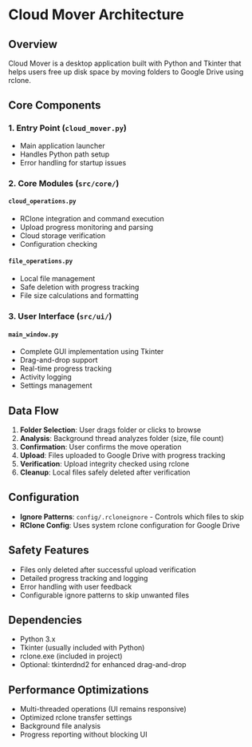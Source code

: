 # Cloud Mover Architecture

## Overview

Cloud Mover is a desktop application built with Python and Tkinter that helps users free up disk space by moving folders to Google Drive using rclone.

## Core Components

### 1. Entry Point (`cloud_mover.py`)
- Main application launcher
- Handles Python path setup
- Error handling for startup issues

### 2. Core Modules (`src/core/`)

#### `cloud_operations.py`
- RClone integration and command execution
- Upload progress monitoring and parsing
- Cloud storage verification
- Configuration checking

#### `file_operations.py`
- Local file management
- Safe deletion with progress tracking
- File size calculations and formatting

### 3. User Interface (`src/ui/`)

#### `main_window.py`
- Complete GUI implementation using Tkinter
- Drag-and-drop support
- Real-time progress tracking
- Activity logging
- Settings management

## Data Flow

1. **Folder Selection**: User drags folder or clicks to browse
2. **Analysis**: Background thread analyzes folder (size, file count)
3. **Confirmation**: User confirms the move operation
4. **Upload**: Files uploaded to Google Drive with progress tracking
5. **Verification**: Upload integrity checked using rclone
6. **Cleanup**: Local files safely deleted after verification

## Configuration

- **Ignore Patterns**: `config/.rcloneignore` - Controls which files to skip
- **RClone Config**: Uses system rclone configuration for Google Drive

## Safety Features

- Files only deleted after successful upload verification
- Detailed progress tracking and logging
- Error handling with user feedback
- Configurable ignore patterns to skip unwanted files

## Dependencies

- Python 3.x
- Tkinter (usually included with Python)
- rclone.exe (included in project)
- Optional: tkinterdnd2 for enhanced drag-and-drop

## Performance Optimizations

- Multi-threaded operations (UI remains responsive)
- Optimized rclone transfer settings
- Background file analysis
- Progress reporting without blocking UI